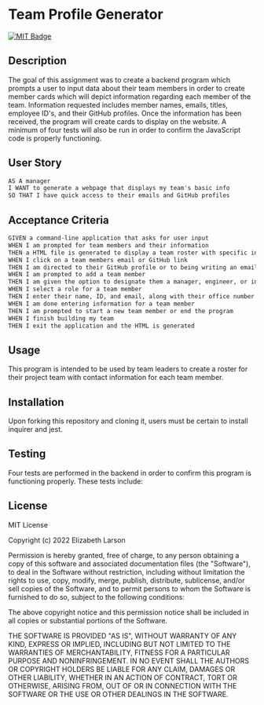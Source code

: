 # Team Profile Generator

[![MIT Badge](https://img.shields.io/badge/License-MIT-yellow.svg)](https://mit-license.org/)

## Description

The goal of this assignment was to create a backend program which prompts a user to input data about their team members in order to create member cards which will depict information regarding each member of the team. Information requested includes member names, emails, titles, employee ID's, and their GitHub profiles. Once the information has been received, the program will create cards to display on the website. A minimum of four tests will also be run in order to confirm the JavaScript code is properly functioning.

## User Story

```md
AS A manager
I WANT to generate a webpage that displays my team's basic info
SO THAT I have quick access to their emails and GitHub profiles
```

## Acceptance Criteria

```md
GIVEN a command-line application that asks for user input
WHEN I am prompted for team members and their information
THEN a HTML file is generated to display a team roster with specific information displayed for each team member based on their role on the team
WHEN I click on a team members email or GitHub link
THEN I am directed to their GitHub profile or to being writing an email to the member
WHEN I am prompted to add a team member
THEN I am given the option to designate them a manager, engineer, or intern
WHEN I select a role for a team member
THEN I enter their name, ID, and email, along with their office number for a manager, their GitHub username for an engineer, or the school for an intern
WHEN I am done entering information for a team member
THEN I am prompted to start a new team member or end the program
WHEN I finish building my team
THEN I exit the application and the HTML is generated
```

## Usage

This program is intended to be used by team leaders to create a roster for their project team with contact information for each team member.

## Installation

Upon forking this repository and cloning it, users must be certain to install inquirer and jest.

## Testing

Four tests are performed in the backend in order to confirm this program is functioning properly. These tests include:

## License

MIT License

Copyright (c) 2022 Elizabeth Larson

Permission is hereby granted, free of charge, to any person obtaining a copy
of this software and associated documentation files (the "Software"), to deal
in the Software without restriction, including without limitation the rights
to use, copy, modify, merge, publish, distribute, sublicense, and/or sell
copies of the Software, and to permit persons to whom the Software is
furnished to do so, subject to the following conditions:

The above copyright notice and this permission notice shall be included in all
copies or substantial portions of the Software.

THE SOFTWARE IS PROVIDED "AS IS", WITHOUT WARRANTY OF ANY KIND, EXPRESS OR
IMPLIED, INCLUDING BUT NOT LIMITED TO THE WARRANTIES OF MERCHANTABILITY,
FITNESS FOR A PARTICULAR PURPOSE AND NONINFRINGEMENT. IN NO EVENT SHALL THE
AUTHORS OR COPYRIGHT HOLDERS BE LIABLE FOR ANY CLAIM, DAMAGES OR OTHER
LIABILITY, WHETHER IN AN ACTION OF CONTRACT, TORT OR OTHERWISE, ARISING FROM,
OUT OF OR IN CONNECTION WITH THE SOFTWARE OR THE USE OR OTHER DEALINGS IN THE
SOFTWARE.
